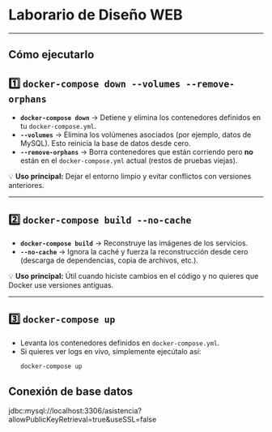 # Laborario de Diseño WEB

---
## Cómo ejecutarlo
## 1️⃣ `docker-compose down --volumes --remove-orphans`

- **`docker-compose down`** → Detiene y elimina los contenedores definidos en tu `docker-compose.yml`.
- **`--volumes`** → Elimina los volúmenes asociados (por ejemplo, datos de MySQL). Esto reinicia la base de datos desde cero.
- **`--remove-orphans`** → Borra contenedores que están corriendo pero **no** están en el `docker-compose.yml` actual (restos de pruebas viejas).

💡 **Uso principal:** Dejar el entorno limpio y evitar conflictos con versiones anteriores.

---

## 2️⃣ `docker-compose build --no-cache`

- **`docker-compose build`** → Reconstruye las imágenes de los servicios.
- **`--no-cache`** → Ignora la caché y fuerza la reconstrucción desde cero (descarga de dependencias, copia de archivos, etc.).

💡 **Uso principal:** Útil cuando hiciste cambios en el código y no quieres que Docker use versiones antiguas.

---

## 3️⃣ `docker-compose up`

- Levanta los contenedores definidos en `docker-compose.yml`.
- Si quieres ver logs en vivo, simplemente ejecútalo así:
  ```bash
  docker-compose up

## Conexión de base datos
jdbc:mysql://localhost:3306/asistencia?allowPublicKeyRetrieval=true&useSSL=false